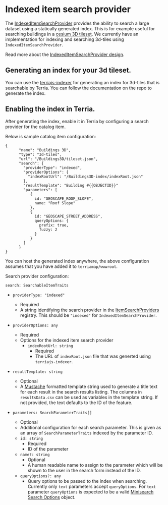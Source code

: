 # Indexed item search provider

The [IndexedItemSearchProvider](../../../lib/Models/ItemSearchProviders/IndexedItemSearchProvider.ts) provides the ability to search a large dataset using a statically generated index. This is for example useful for searching buildings in a [cesium 3D tileset](../catalog-type-details/3d-tiles.md). We currently have an implementation for indexing and searching 3d-tiles using `IndexedItemSearchProvider`.

Read more about the [IndexedItemSearchProvider design](./indexed-item-search-provider-design-notes.md).

## Generating an index for your 3d tileset.

You can use the [terriajs-indexer](https://github.com/terriajs/terriajs-indexer) for generating an index for 3d-tiles that is searchable by Terria. You can follow the documentation on the repo to generate the index.

## Enabling the index in Terria.

After generating the index, enable it in Terria by configuring a search provider for the catalog item.

Below is sample catalog item configuration:

```
{
      "name": "Buildings 3D",
      "type": "3d-tiles",
      "url": "/Buildings3D/tileset.json",
      "search": {
        "providerType": "indexed",
        "providerOptions": {
          "indexRootUrl": "/Buildings3D-index/indexRoot.json"
        },
        "resultTemplate": "Building #{{OBJECTID}}"
        "parameters": [
           {
             id: "GEOSCAPE_ROOF_SLOPE",
             name: "Roof Slope"
           },
           {
             id: "GEOSCAPE_STREET_ADDRESS",
             queryOptions: {
               prefix: true,
               fuzzy: 2
             }
           }
        ]
      }
}
```

You can host the generated index anywhere, the above configuration assumes that you have added it to `terriamap/wwwroot`.

Search provider configuration:

`search: SearchableItemTraits`

- `providerType: "indexed"`
  - Required
  - A string identifying the search provider in the [ItemSearchProviders](../../../lib/Models/ItemSearchProviders/ItemSearchProviders.ts) registry. This should be `"indexed"` for `IndexedItemSearchProvider`.
- `providerOptions: any`
  - Required
  - Options for the indexed item search provider
    - `indexRootUrl: string`
      - Required
      - The URL of `indexRoot.json` file that was generted using `terriajs-indexer`.
- `resultTemplate: string`

  - Optional
  - A [Mustache](https://mustache.github.io/) formatted template string used to generate a title text for each result in the search results listing. The columns in `resultsData.csv` can be used as variables in the template string. If not provided, the text defaults to the ID of the feature.

- `parameters: SearchParameterTraits[]`
  - Optional
  - Additional configuration for each search parameter. This is given as an array of `SearchParameterTraits` indexed by the parameter ID.
  - `id: string`
    - Required
    - ID of the parameter
  - `name?: string`
    - Optional
    - A human readable name to assign to the parameter which will be shown to the user in the search form instead of the ID.
  - `queryOptions?: any`
    - Query options to be passed to the index when searching. Currently only `text` parameters accept `queryOptions`. For `text` parameter `queryOptions` is expected to be a valid [Minisearch Search Options](https://lucaong.github.io/minisearch/modules/_minisearch_.html#searchoptions-1) object.
